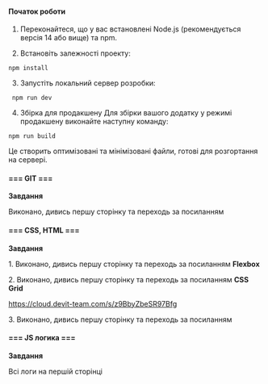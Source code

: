 #### Початок роботи

1. Переконайтеся, що у вас встановлені Node.js (рекомендується версія 14 або
   вище) та npm.

2. Встановіть залежності проекту:

```
npm install
```

3. Запустіть локальний сервер розробки:

```
 npm run dev
```

4. Збірка для продакшену Для збірки вашого додатку у режимі продакшену виконайте
   наступну команду:

```
npm run build
```

Це створить оптимізовані та мінімізовані файли, готові для розгортання на
сервері.

#### **=== GIT ===**

**Завдання**

Виконано, дивись першу сторінку та переходь за посиланням

#### **=== CSS, HTML ===**

**Завдання**

1\. Виконано, дивись першу сторінку та переходь за посиланням **Flexbox**

2\. Виконано, дивись першу сторінку та переходь за посиланням **CSS Grid**

<https://cloud.devit-team.com/s/z9BbyZbeSR97Bfg>

3\. Виконано, дивись першу сторінку та переходь за посиланням

#### **=== JS логика ===**

**Завдання**

Всі логи на першій сторінці
